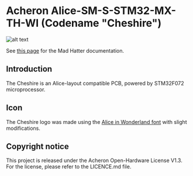 # Acheron Alice-SM-S-STM32-MX-TH-WI (Codename "Cheshire")

![alt text](https://raw.githubusercontent.com/Gondolindrim/acheronLibrary/master/graphics/acheronReadme.png "Acheron Logo")

See [this page](https://gondolindrim.github.io/AcheronDocs/madhatter/intro.html) for the Mad Hatter documentation.

## Introduction

The Cheshire is an Alice-layout compatible PCB, powered by STM32F072 microprocessor.

## Icon

The Cheshire logo was made using the  [Alice in Wonderland font](https://www.dafont.com/pt/alice-in-wonderland.font) with slight modifications.

## Copyright notice

This project is released under the Acheron Open-Hardware License V1.3. For the license, please refer to the LICENCE.md file.

